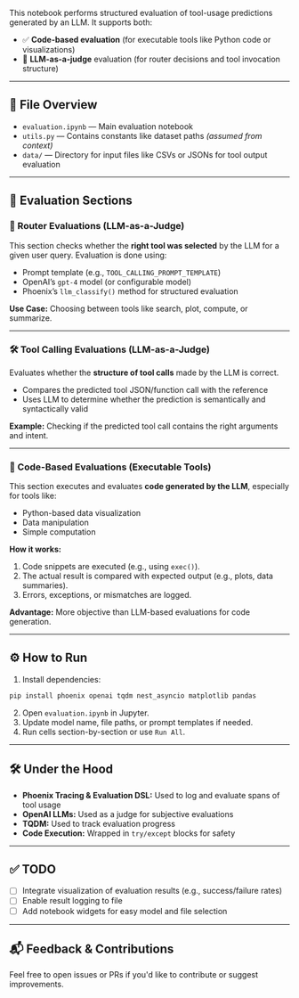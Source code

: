 
This notebook performs structured evaluation of tool-usage predictions generated by an LLM. It supports both:

- ✅ **Code-based evaluation** (for executable tools like Python code or visualizations)
- 🧠 **LLM-as-a-judge** evaluation (for router decisions and tool invocation structure)

---

## 📁 File Overview

- `evaluation.ipynb` — Main evaluation notebook
- `utils.py` — Contains constants like dataset paths *(assumed from context)*
- `data/` — Directory for input files like CSVs or JSONs for tool output evaluation

---

## 🧩 Evaluation Sections

### 🔀 Router Evaluations (LLM-as-a-Judge)

This section checks whether the **right tool was selected** by the LLM for a given user query. Evaluation is done using:

- Prompt template (e.g., `TOOL_CALLING_PROMPT_TEMPLATE`)
- OpenAI’s `gpt-4` model (or configurable model)
- Phoenix’s `llm_classify()` method for structured evaluation

**Use Case:** Choosing between tools like search, plot, compute, or summarize.

---

### 🛠️ Tool Calling Evaluations (LLM-as-a-Judge)

Evaluates whether the **structure of tool calls** made by the LLM is correct.

- Compares the predicted tool JSON/function call with the reference
- Uses LLM to determine whether the prediction is semantically and syntactically valid

**Example:** Checking if the predicted tool call contains the right arguments and intent.

---

### 🧪 Code-Based Evaluations (Executable Tools)

This section executes and evaluates **code generated by the LLM**, especially for tools like:

- Python-based data visualization
- Data manipulation
- Simple computation

**How it works:**

1. Code snippets are executed (e.g., using `exec()`).
2. The actual result is compared with expected output (e.g., plots, data summaries).
3. Errors, exceptions, or mismatches are logged.

**Advantage:** More objective than LLM-based evaluations for code generation.

---

## ⚙️ How to Run

1. Install dependencies:

```bash
pip install phoenix openai tqdm nest_asyncio matplotlib pandas
```

2. Open `evaluation.ipynb` in Jupyter.
3. Update model name, file paths, or prompt templates if needed.
4. Run cells section-by-section or use `Run All`.

---

## 🛠️ Under the Hood

- **Phoenix Tracing & Evaluation DSL:** Used to log and evaluate spans of tool usage
- **OpenAI LLMs:** Used as a judge for subjective evaluations
- **TQDM:** Used to track evaluation progress
- **Code Execution:** Wrapped in `try/except` blocks for safety

---

## ✅ TODO

- [ ] Integrate visualization of evaluation results (e.g., success/failure rates)
- [ ] Enable result logging to file
- [ ] Add notebook widgets for easy model and file selection

---

## 📬 Feedback & Contributions

Feel free to open issues or PRs if you'd like to contribute or suggest improvements.
